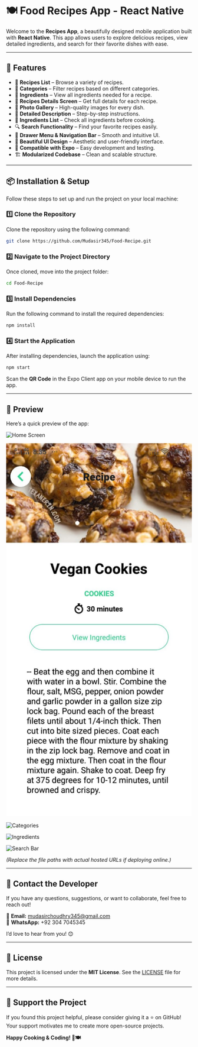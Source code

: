 # 🍽️ Food Recipes App - React Native

Welcome to the **Recipes App**, a beautifully designed mobile application built with **React Native**. This app allows users to explore delicious recipes, view detailed ingredients, and search for their favorite dishes with ease.

---

## 🚀 Features

- 📖 **Recipes List** – Browse a variety of recipes.
- 📂 **Categories** – Filter recipes based on different categories.
- 🥘 **Ingredients** – View all ingredients needed for a recipe.
- 📜 **Recipes Details Screen** – Get full details for each recipe.
- 📸 **Photo Gallery** – High-quality images for every dish.
- 📝 **Detailed Description** – Step-by-step instructions.
- 🛒 **Ingredients List** – Check all ingredients before cooking.
- 🔍 **Search Functionality** – Find your favorite recipes easily.
- 📌 **Drawer Menu & Navigation Bar** – Smooth and intuitive UI.
- 🎨 **Beautiful UI Design** – Aesthetic and user-friendly interface.
- 📱 **Compatible with Expo** – Easy development and testing.
- 🏗️ **Modularized Codebase** – Clean and scalable structure.

---

## 📦 Installation & Setup

Follow these steps to set up and run the project on your local machine:

### 1️⃣ Clone the Repository
Clone the repository using the following command:

```bash
git clone https://github.com/Mudasir345/Food-Recipe.git
```

### 2️⃣ Navigate to the Project Directory
Once cloned, move into the project folder:

```bash
cd Food-Recipe
```

### 3️⃣ Install Dependencies
Run the following command to install the required dependencies:

```bash
npm install
```

### 4️⃣ Start the Application
After installing dependencies, launch the application using:

```bash
npm start
```

Scan the **QR Code** in the Expo Client app on your mobile device to run the app.

---

## 🎥 Preview

Here’s a quick preview of the app:

![Home Screen](C:/Users/Mudasir%20Choudhry/Desktop/Recipe/assets/food%20recipe%20home.jpg)

![Cookies Recipe](https://github.com/Mudasir345/Food-Recipe/blob/main/assets/food%20recipe%20cookies.jpg)

![Categories](C:/Users/Mudasir%20Choudhry/Desktop/Recipe/assets/food%20recipe%20catageries.jpg)

![Ingredients](C:/Users/Mudasir%20Choudhry/Desktop/Recipe/assets/food%20recipe%20ingridients.jpg)

![Search Bar](C:/Users/Mudasir%20Choudhry/Desktop/Recipe/assets/food%20recipe%20searchbar.jpg)

*(Replace the file paths with actual hosted URLs if deploying online.)*

---

## 🤝 Contact the Developer

If you have any questions, suggestions, or want to collaborate, feel free to reach out!

📧 **Email:** mudasirchoudhry345@gmail.com  
📱 **WhatsApp:** +92 304 7045345  

I’d love to hear from you! 😊

---

## 📜 License

This project is licensed under the **MIT License**. See the [LICENSE](LICENSE) file for more details.

---

## 🌟 Support the Project

If you found this project helpful, please consider giving it a ⭐ on GitHub! Your support motivates me to create more open-source projects.

**Happy Cooking & Coding! 🚀🍽️**

